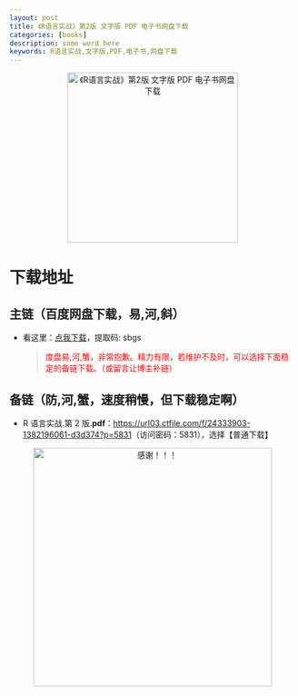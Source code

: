 ```yaml
---
layout: post
title: 《R语言实战》第2版 文字版 PDF 电子书网盘下载
categories: [books]
description: some word here
keywords: R语言实战,文字版,PDF,电子书,网盘下载
---
```


<div align="center"><img src="https://pic.imgdb.cn/item/670637ddd29ded1a8c7e3cf7.png" alt="《R语言实战》第2版 文字版 PDF 电子书网盘下载" width="300px" height="auto"></div>

# 下载地址

## 主链（百度网盘下载，易,河,斜）

- 看这里：[点我下载](https://pan.baidu.com/s/1iMXUbSbtZQZjDcqDmnWUyw?pwd=sbgs)，提取码: sbgs

  > <p style="color:red" >度盘易,河,蟹，非常抱歉。精力有限，若维护不及时，可以选择下面稳定的备链下载。（或留言让博主补链）</p>

## 备链（防,河,蟹，速度稍慢，但下载稳定啊）

- R 语言实战.第 2 版.**pdf**：<https://url03.ctfile.com/f/24333903-1382196061-d3d374?p=5831>（访问密码：5831），选择【普通下载】

<div align="center"><img src="https://pic.imgdb.cn/item/6707df6bd29ded1a8ce37031.gif" alt="感谢！！！" width="420px" height="auto"/></div>
